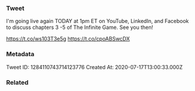 ### Tweet
I'm going live again TODAY at 1pm ET on YouTube, LinkedIn, and Facebook to discuss chapters 3 -5 of The Infinite Game. See you then!

https://t.co/ws103T3e5g https://t.co/cpoABSwcDX

### Metadata
Tweet ID: 1284110743714123776
Created At: 2020-07-17T13:00:33.000Z

### Related


